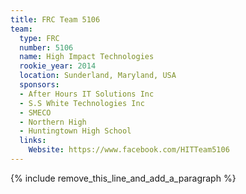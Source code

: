 ```yaml
---
title: FRC Team 5106
team:
  type: FRC
  number: 5106
  name: High Impact Technologies
  rookie_year: 2014
  location: Sunderland, Maryland, USA
  sponsors:
  - After Hours IT Solutions Inc
  - S.S White Technologies Inc
  - SMECO
  - Northern High
  - Huntingtown High School
  links:
    Website: https://www.facebook.com/HITTeam5106
---
```


{% include remove_this_line_and_add_a_paragraph %}